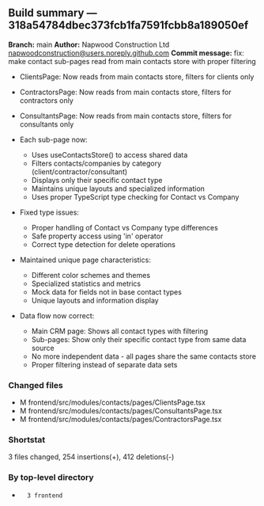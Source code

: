 ## Build summary — 318a54784dbec373fcb1fa7591fcbb8a189050ef

**Branch:** main
**Author:** Napwood Construction Ltd <napwoodconstruction@users.noreply.github.com>
**Commit message:** fix: make contact sub-pages read from main contacts store with proper filtering

- ClientsPage: Now reads from main contacts store, filters for clients only
- ContractorsPage: Now reads from main contacts store, filters for contractors only
- ConsultantsPage: Now reads from main contacts store, filters for consultants only

- Each sub-page now:
  - Uses useContactsStore() to access shared data
  - Filters contacts/companies by category (client/contractor/consultant)
  - Displays only their specific contact type
  - Maintains unique layouts and specialized information
  - Uses proper TypeScript type checking for Contact vs Company

- Fixed type issues:
  - Proper handling of Contact vs Company type differences
  - Safe property access using 'in' operator
  - Correct type detection for delete operations

- Maintained unique page characteristics:
  - Different color schemes and themes
  - Specialized statistics and metrics
  - Mock data for fields not in base contact types
  - Unique layouts and information display

- Data flow now correct:
  - Main CRM page: Shows all contact types with filtering
  - Sub-pages: Show only their specific contact type from same data source
  - No more independent data - all pages share the same contacts store
  - Proper filtering instead of separate data sets

### Changed files
 - M	frontend/src/modules/contacts/pages/ClientsPage.tsx
 - M	frontend/src/modules/contacts/pages/ConsultantsPage.tsx
 - M	frontend/src/modules/contacts/pages/ContractorsPage.tsx

### Shortstat
 3 files changed, 254 insertions(+), 412 deletions(-)

### By top-level directory
 -       3 frontend
